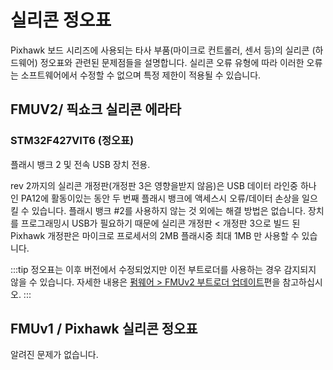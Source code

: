 # 실리콘 정오표

Pixhawk 보드 시리즈에 사용되는 타사 부품(마이크로 컨트롤러, 센서 등)의 실리콘 (하드웨어) 정오표와 관련된 문제점들을 설명합니다. 실리콘 오류 유형에 따라 이러한 오류는 소프트웨어에서 수정할 수 없으며 특정 제한이 적용될 수 있습니다.

## FMUV2/ 픽쇼크 실리콘 에라타

### STM32F427VIT6 (정오표)

플래시 뱅크 2 및 전속 USB 장치 전용.

rev 2까지의 실리콘 개정판(개정판 3은 영향을받지 않음)은 USB 데이터 라인중 하나 인 PA12에 활동이있는 동안 두 번째 플래시 뱅크에 액세스시 오류/데이터 손상을 일으킬 수 있습니다. 플래시 뱅크 #2를 사용하지 않는 것 외에는 해결 방법은 없습니다. 장치를 프로그래밍시 USB가 필요하기 때문에 실리콘 개정판 &lt; 개정판 3으로 빌드 된 Pixhawk 개정판은 마이크로 프로세서의 2MB 플래시중 최대 1MB 만 사용할 수 있습니다.

:::tip
정오표는 이후 버전에서 수정되었지만 이전 부트로더를 사용하는 경우 감지되지 않을 수 있습니다. 자세한 내용은 [펌웨어 &gt; FMUv2 부트로더 업데이트](../config/firmware.md#bootloader)편을 참고하십시오.
:::

## FMUv1 / Pixhawk 실리콘 정오표

알려진 문제가 없습니다.